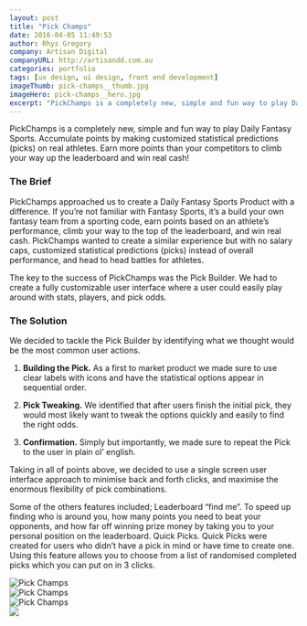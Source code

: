 ```yaml
---
layout: post
title: "Pick Champs"
date: 2016-04-05 11:49:53
author: Rhys Gregory
company: Artisan Digital
companyURL: http://artisandd.com.au
categories: portfolio
tags: [ux design, ui design, front end development]
imageThumb: pick-champs__thumb.jpg
imageHero: pick-champs__hero.jpg
excerpt: "PickChamps is a completely new, simple and fun way to play Daily Fantasy Sports. Accumulate points by making customized statistical predictions (picks) on real athletes."
---
```

<div class="o-wrapper  o-wrapper--narrow  u-pt  u-pb+" markdown="1">

PickChamps is a completely new, simple and fun way to play Daily Fantasy Sports. Accumulate points by making customized statistical predictions (picks) on real athletes. Earn more points than your competitors to climb your way up the leaderboard and win real cash!

### The Brief
PickChamps approached us to create a Daily Fantasy Sports Product with a difference. If you’re not familiar with Fantasy Sports, it’s a build your own fantasy team from a sporting code, earn points based on an athlete’s performance, climb your way to the top of the leaderboard, and win real cash. PickChamps wanted to create a similar experience but with no salary caps, customized statistical predictions (picks) instead of overall performance, and head to head battles for athletes.

The key to the success of PickChamps was the Pick Builder. We had to create a fully customizable user interface where a user could easily play around with stats, players, and pick odds.

### The Solution
We decided to tackle the Pick Builder by identifying what we thought would be the most common user actions.

1. **Building the Pick.** As a first to market product we made sure to use clear labels with icons and have the statistical options appear in sequential order.

2. **Pick Tweaking.** We identified that after users finish the initial pick, they would most likely want to tweak the options quickly and easily to find the right odds.

3. **Confirmation.** Simply but importantly, we made sure to repeat the Pick to the user in plain ol’ english.

Taking in all of points above, we decided to use a single screen user interface approach to minimise back and forth clicks, and maximise the enormous flexibility of pick combinations.

Some of the others features included; Leaderboard “find me”. To speed up finding who is around you, how many points you need to beat your opponents, and how far off winning prize money by taking you to your personal position on the leaderboard. Quick Picks. Quick Picks were created for users who didn’t have a pick in mind or have time to create one. Using this feature allows you to choose from a list of randomised completed picks which you can put on in 3 clicks.

</div>

<section class="o-band  c-band  u-pb+">
	<div class="o-wrapper  o-wrapper--narrow  u-text-center">
		<div class="o-layout  o-layout--center">
			<div class="o-layout__item  u-1/1  u-1/3-lap-and-up">
				<img class="page-portfolio-item-mobile-img  u-mb" src="/img/portfolio/pick-champs__alt-2.jpg" alt="Pick Champs">
			</div>
			<div class="o-layout__item  u-1/1  u-1/3-lap-and-up">
				<img class="page-portfolio-item-mobile-img  u-mb" src="/img/portfolio/pick-champs__alt-3.jpg" alt="Pick Champs">
			</div>
			<div class="o-layout__item  u-1/1  u-1/3-lap-and-up">
				<img class="page-portfolio-item-mobile-img  u-mb" src="/img/portfolio/pick-champs__alt-4.jpg" alt="Pick Champs">
			</div>
		</div>
		<div>
			<img src="/img/portfolio/pick-champs__alt-1.png" class="c-portfolio-item__img  u-mb+">
		</div>
	</div>
</section>